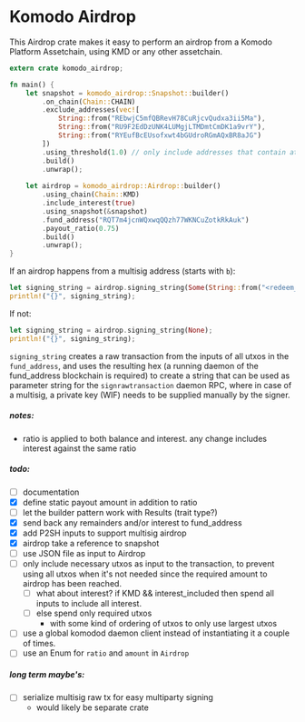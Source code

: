 Komodo Airdrop
==============

This Airdrop crate makes it easy to perform an airdrop from a Komodo Platform Assetchain, using KMD or any other assetchain.

```rust
extern crate komodo_airdrop;    

fn main() {    
    let snapshot = komodo_airdrop::Snapshot::builder()
        .on_chain(Chain::CHAIN)
        .exclude_addresses(vec![
            String::from("REbwjC5mfQBRevH78CuRjcvQudxa3ii5Ma"),
            String::from("RU9F2EdDzUNK4LUMgjLTMDmtCmDK1a9vrY"),
            String::from("RYEufBcEUsofxwt4bGUdroRGmAQxBR8aJG")
        ])
        .using_threshold(1.0) // only include addresses that contain at least 1 CHAIN
        .build()
        .unwrap();
    
    let airdrop = komodo_airdrop::Airdrop::builder()
        .using_chain(Chain::KMD)
        .include_interest(true)
        .using_snapshot(&snapshot)
        .fund_address("RQT7m4jcnWQxwqQQzh77WKNCuZotkRkAuk")
        .payout_ratio(0.75)
        .build()
        .unwrap();
}
```

If an airdrop happens from a multisig address (starts with `b`):

```rust
let signing_string = airdrop.signing_string(Some(String::from("<redeem_script here>")));
println!("{}", signing_string);

```


If not:

```rust
let signing_string = airdrop.signing_string(None);
println!("{}", signing_string);   
```
    
`signing_string` creates a raw transaction from the inputs of all utxos in the `fund_address`, and uses the resulting hex (a running daemon of the fund_address blockchain is required)
to create a string that can be used as parameter string for the `signrawtransaction` daemon RPC, where in case of a multisig, a private key (WIF) needs to be supplied manually by the signer.

##### notes:
- ratio is applied to both balance and interest. any change includes interest against the same ratio

##### todo:

- [ ] documentation
- [x] define static payout amount in addition to ratio
- [ ] let the builder pattern work with Results (trait type?)
- [x] send back any remainders and/or interest to fund_address
- [x] add P2SH inputs to support multisig airdrop
- [x] airdrop take a reference to snapshot
- [ ] use JSON file as input to Airdrop
- [ ] only include necessary utxos as input to the transaction, to prevent using all utxos when it's not needed since the required amount to airdrop has been reached.
    - [ ] what about interest? if KMD && interest_included then spend all inputs to include all interest.
    - [ ] else spend only required utxos
        - with some kind of ordering of utxos to only use largest utxos
- [ ] use a global komodod daemon client instead of instantiating it a couple of times.
- [ ] use an Enum for `ratio` and `amount` in `Airdrop`

##### long term maybe's:
- [ ] serialize multisig raw tx for easy multiparty signing
    - would likely be separate crate